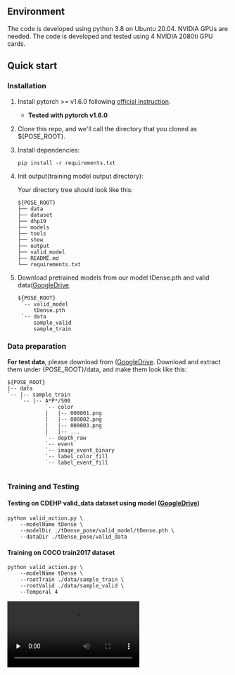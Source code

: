 ## Environment
The code is developed using python 3.8 on Ubuntu 20.04. NVIDIA GPUs are needed. The code is developed and tested using 4 NVIDIA 2080ti GPU cards. 

## Quick start
### Installation
1. Install pytorch >= v1.6.0 following [official instruction](https://pytorch.org/).  
   - **Tested with pytorch v1.6.0**
2. Clone this repo, and we'll call the directory that you cloned as ${POSE_ROOT}.
3. Install dependencies:
   ```
   pip install -r requirements.txt
   ```
4. Init output(training model output directory):

   Your directory tree should look like this:

   ```
   ${POSE_ROOT}
   ├── data
   ├── dataset
   ├── dhp19
   ├── models
   ├── tools
   ├── show
   ├── output
   ├── valid_model 
   ├── README.md
   └── requirements.txt
   ```

7. Download pretrained models from our model tDense.pth and valid data([GoogleDrive](https://drive.google.com/drive/folders/1rfaQ4h2xJx8wlbnXTl5-VCzE5iQpCtN9?usp=sharing).
   ```
   ${POSE_ROOT}
    `-- valid_model
        tDense.pth
    `-- data
        sample_valid
        sample_train
   ```
   
### Data preparation

**For test data**, please download from ([GoogleDrive](https://drive.google.com/drive/folders/1rfaQ4h2xJx8wlbnXTl5-VCzE5iQpCtN9?usp=sharing).
Download and extract them under {POSE_ROOT}/data, and make them look like this:
```
${POSE_ROOT}
|-- data
`-- |-- sample_train
    `-- |-- A*P*/S00
            `-- color
            |   |-- 000001.png
            |   |-- 000002.png
            |   |-- 000003.png
            |   |-- ... 
            `-- depth_raw
            `-- event
            `-- image_event_binary
            `-- label_color_fill
            `-- label_event_fill
            
```

### Training and Testing

#### Testing on CDEHP valid_data dataset using model ([GoogleDrive](https://drive.google.com/drive/folders/1rfaQ4h2xJx8wlbnXTl5-VCzE5iQpCtN9?usp=sharing))
 

```
python valid_action.py \
    --modelName tDense \
    --modelDir ./tDense_pose/valid_model/tDense.pth \
    --dataDir ./tDense_pose/valid_data
```

#### Training on COCO train2017 dataset

```
python valid_action.py \
    --modelName tDense \
    --rootTrain ./data/sample_train \
    --rootValid ./data/sample_valid \
    --Temporal 4
```

<p> <video id="video" controls="" preload="none">     <source id="mp4" src="show.avi" type="video/mp4"> </video> </p>
